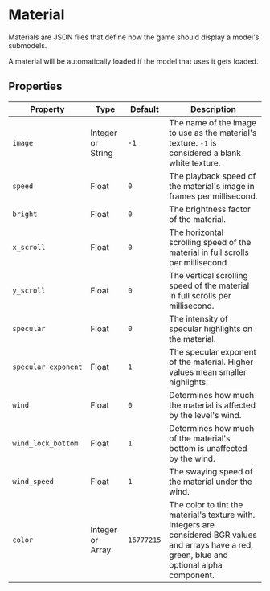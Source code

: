 # Material

Materials are JSON files that define how the game should display a model's submodels.

A material will be automatically loaded if the model that uses it gets loaded.

## Properties

| Property | Type | Default | Description |
| -------- | ---- | ------- | ----------- |
| `image` | Integer or String | `-1` | The name of the image to use as the material's texture. `-1` is considered a blank white texture. |
| `speed` | Float | `0` | The playback speed of the material's image in frames per millisecond. |
| `bright` | Float | `0` | The brightness factor of the material. |
| `x_scroll` | Float | `0` | The horizontal scrolling speed of the material in full scrolls per millisecond. |
| `y_scroll` | Float | `0` | The vertical scrolling speed of the material in full scrolls per millisecond. |
| `specular` | Float | `0` | The intensity of specular highlights on the material. |
| `specular_exponent` | Float | `1` | The specular exponent of the material. Higher values mean smaller highlights. |
| `wind` | Float | `0` | Determines how much the material is affected by the level's wind. |
| `wind_lock_bottom` | Float | `1` | Determines how much of the material's bottom is unaffected by the wind. |
| `wind_speed` | Float | `1` | The swaying speed of the material under the wind. |
| `color` | Integer or Array | `16777215` | The color to tint the material's texture with. Integers are considered BGR values and arrays have a red, green, blue and optional alpha component. |